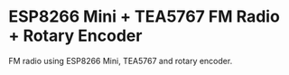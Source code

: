 # ESP8266 Mini + TEA5767 FM Radio + Rotary Encoder  

FM radio using ESP8266 Mini, TEA5767 and rotary encoder.  
